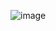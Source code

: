 ![image](https://user-images.githubusercontent.com/73100170/175814399-9ebb597f-256d-4b6e-a6cd-c5ab300bb698.png)

